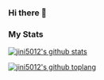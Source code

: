 ### Hi there 👋

### My Stats
[![jini5012's github stats](https://github-readme-stats.vercel.app/api?username=jini5012&show_icons=true&theme=merko)](https://github.com/jini5012)

[![jini5012's github toplang](https://github-readme-stats-mocha-zeta.vercel.app/api/top-langs/?username=jini5012&show_icons=true&theme=merko&layout=compact)](https://github.com/jini5012)
</div>

<!--
**coya-coya/coya-coya** is a ✨ _special_ ✨ repository because its `README.md` (this file) appears on your GitHub profile.

Here are some ideas to get you started:

- 🔭 I’m currently working on ...
- 🌱 I’m currently learning ...
- 👯 I’m looking to collaborate on ...
- 🤔 I’m looking for help with ...
- 💬 Ask me about ...
- 📫 How to reach me: ...
- 😄 Pronouns: ...
- ⚡ Fun fact: ...
-->
